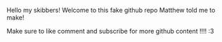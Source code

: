 Hello my skibbers! Welcome to this fake github repo Matthew told me to make!

Make sure to like comment and subscribe for more github content !!!! :3 
